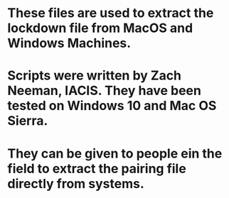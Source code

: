 # These files are used to extract the lockdown file from MacOS and Windows Machines.
# Scripts were written by Zach Neeman, IACIS.  They have been tested on Windows 10 and Mac OS Sierra.

# They can be given to people ein the field to extract the pairing file directly from systems.

